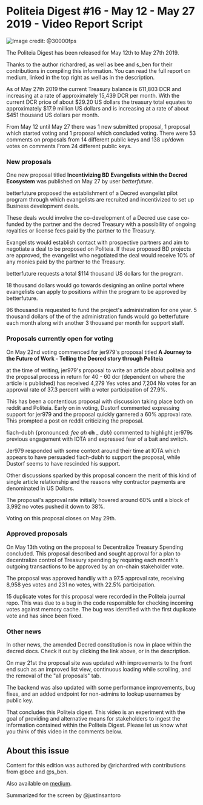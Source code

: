 # Politeia Digest #16 - May 12 - May 27 2019 - Video Report Script

![Image credit: @30000fps](img/issue016/016-title.png "Image credit: @30000fps")

The Politeia Digest has been released for May 12th to May 27th 2019.

Thanks to the author richardred, as well as bee and s_ben for their contributions
in compiling this information.
You can read the full report on medium, linked in the top right as well
as in the description.

As of May 27th 2019 the current Treasury balance is 611,803 DCR and increasing
at a rate of approximately 15,439 DCR per month. With the current DCR price of about
$29.20 US dollars the treasury total equates to approximately $17.9 million US dollars
and is increasing at a rate of about $451 thousand US dollars per month.

From May 12 until May 27 there was 1 new submitted proposal, 1 proposal which
started voting and 1 proposal which concluded voting. There were 53 comments
on proposals from 14 different public keys and 138 up/down votes on comments From
24 different public keys.

### New proposals

One new proposal titled **Incentivizing BD Evangelists within the Decred Ecosystem**
was published on May 27 by user *betterfuture*.

betterfuture proposed the establishment of a Decred evangelist pilot program
through which evangelists are recruited and incentivized to set up Business
development deals.

These deals would involve the co-development of a Decred use case co-funded by
the partner and the decred Treasury with a possibility of ongoing royalties or
license fees paid by the partner to the Treasury.

Evangelists would establish contact with prospective partners and aim to negotiate
a deal to be proposed on Politeia. If these proposed BD projects are approved,
the evangelist who negotiated the deal would receive 10% of any monies paid by
the partner to the Treasury.

betterfuture requests a total $114 thousand US dollars for the program.

18 thousand dollars would go towards designing an online portal where evangelists can
apply to positions within the program to be approved by betterfuture.

96 thousand is requested to fund the project's administration for one year.
5 thousand dollars of the of the administration funds would go betterfuture each month
along with another 3 thousand per month for support staff.

### Proposals currently open for voting

On May 22nd voting commenced for jer979's proposal titled **A Journey to the Future of
Work - Telling the Decred story through Politeia**

at the time of writing, jer979's proposal to write an article about politeia
and the proposal process in return for 40 - 60 dcr (dependent on where the article
is published) has received 4,279 Yes votes and 7,204 No votes for an approval rate
of 37.3 percent with a voter participation of 27.9%.  

This has been a contentious proposal with discussion taking place both on reddit
and Politeia. Early on in voting, Dustorf commented expressing support for jer979
and the proposal quickly garnered a 60% approval rate. This prompted a post on
reddit criticizing the proposal.

fiach-dubh {pronounced: *fee ah* **ch** *_ dub*} commented to highlight jer979s previous engagement with IOTA and expressed
fear of a bait and switch.

Jer979 responded with some context around their time at IOTA which
appears to have persuaded fiach-dubh to support the proposal, while Dustorf
seems to have rescinded his support.

Other discussions sparked by this proposal concern the merit of this kind of
single article relationship and the reasons why contractor payments are denominated
in US Dollars.

The proposal's approval rate initially hovered around 60% until a block of 3,992 no
votes pushed it down to 38%.

Voting on this proposal closes on May 29th.

### Approved proposals

On May 13th voting on the proposal to Decentralize Treasury Spending concluded.
This proposal described and sought approval for a plan to decentralize control of
Treasury spending by requiring each month's outgoing transactions to be approved
by an on-chain stakeholder vote.

The proposal was approved handily with a 97.5 approval rate, receiving 8,958 yes votes
and 231 no votes, with 22.5% participation.

15 duplicate votes for this proposal were recorded in the Politeia journal repo.
This was due to a bug in the code responsible for checking incoming votes against
memory cache. The bug was identified with the first duplicate vote and has since
been fixed.

### Other news

In other news, the amended Decred constitution is now in place within the decred docs.
Check it out by clicking the link above, or in the description.

On may 21st the proposal site was updated with improvements to the front end
such as an improved list view, continuous loading while scrolling, and the removal
of the "all proposals" tab.

The backend was also updated with some performance improvements, bug fixes,
and an added endpoint for non-admins to lookup usernames by public key.

That concludes this Politeia digest. This video is an experiment with the goal
of providing and alternative means for stakeholders to ingest the information
contained within the Politeia Digest. Please let us know what you think of this
video in the comments below.

## About this issue

Content for this edition was authored by @richardred with contributions from @bee and @s_ben.

Also available on [medium](https://medium.com/@richardred/politeia-digest-16-may-12-may-27-2019-24eb100cc26d).

Summarized for the screen by @justinsantoro
